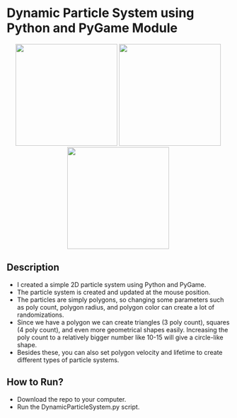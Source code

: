 # Dynamic Particle System using Python and PyGame Module

<p align="center">
  <img src="https://github.com/user-attachments/assets/e429782f-7dfc-4a20-b00d-01936571f5c6" width="230"/>
  <img src="https://github.com/user-attachments/assets/e85b7740-ee9d-4d22-ae95-2144d00774c0" width="230"/>
  <img src="https://github.com/user-attachments/assets/70dd90fc-8c4c-496c-bf1e-69ef2b31024f" width="230"/>
</p>

## Description
- I created a simple 2D particle system using Python and PyGame.
- The particle system is created and updated at the mouse position.
- The particles are simply polygons, so changing some parameters such as poly count, polygon radius, and polygon color can create a lot of randomizations.
- Since we have a polygon we can create triangles (3 poly count), squares (4 poly count), and even more geometrical shapes easily. Increasing the poly count to a relatively bigger number like 10-15 will give a circle-like shape.
- Besides these, you can also set polygon velocity and lifetime to create different types of particle systems.
  
## How to Run?
- Download the repo to your computer.
- Run the DynamicParticleSystem.py script.
